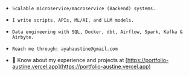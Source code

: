 

- ```
  Scalable microservice/macroservice (Backend) systems.
  ```

- ```
  I write scripts, APIs, ML/AI, and LLM models.
  ```
  
- ```
  Data engineering with SQL, Docker, dbt, Airflow, Spark, Kafka & Airbyte.
  ```
  
- ```
  Reach me through: ayahaustine@gmail.com
  ```
  
- 📄 Know about my experience and projects at [https://portfolio-austine.vercel.app](https://portfolio-austine.vercel.app)
